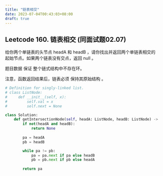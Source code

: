 ```yaml
---
title: "链表相交"
date: 2023-07-04T00:43:03+08:00
draft: true
---
```


## Leetcode 160. 链表相交 (同面试题02.07)
给你两个单链表的头节点 headA 和 headB ，请你找出并返回两个单链表相交的起始节点。如果两个链表没有交点，返回 null 。

题目数据 保证 整个链式结构中不存在环。

注意，函数返回结果后，链表必须 保持其原始结构 。

<!--more-->

```python
# Definition for singly-linked list.
# class ListNode:
#     def __init__(self, x):
#         self.val = x
#         self.next = None

class Solution:
    def getIntersectionNode(self, headA: ListNode, headB: ListNode) -> Optional[ListNode]:
        if not(headA and headB):
            return None
        
        pa = headA
        pb = headB

        while pa != pb:
            pa = pa.next if pa else headB
            pb = pb.next if pb else headA
        
        return pa

```
